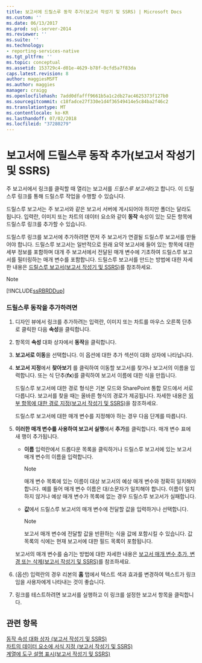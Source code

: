 ```yaml
---
title: 보고서에 드릴스루 동작 추가(보고서 작성기 및 SSRS) | Microsoft Docs
ms.custom: ''
ms.date: 06/13/2017
ms.prod: sql-server-2014
ms.reviewer: ''
ms.suite: ''
ms.technology:
- reporting-services-native
ms.tgt_pltfrm: ''
ms.topic: conceptual
ms.assetid: 153729c4-d01e-4629-b78f-0cfd5a7f83da
caps.latest.revision: 8
author: maggiesMSFT
ms.author: maggies
manager: craigg
ms.openlocfilehash: 7add0dfafff9661b5a1c2db27ac4625373f127b0
ms.sourcegitcommit: c18fadce27f330e1d4f36549414e5c84ba2f46c2
ms.translationtype: MT
ms.contentlocale: ko-KR
ms.lasthandoff: 07/02/2018
ms.locfileid: "37280279"
---
```

# <a name="add-a-drillthrough-action-on-a-report-report-builder-and-ssrs"></a>보고서에 드릴스루 동작 추가(보고서 작성기 및 SSRS)
  주 보고서에서 링크를 클릭할 때 열리는 보고서를 *드릴스루 보고서*라고 합니다. 이 드릴스루 링크를 통해 드릴스루 작업을 수행할 수 있습니다.  
  
 드릴스루 보고서는 주 보고서와 같은 보고서 서버에 게시되어야 하지만 폴더는 달라도 됩니다. 입력란, 이미지 또는 차트의 데이터 요소와 같이 **동작** 속성이 있는 모든 항목에 드릴스루 링크를 추가할 수 있습니다.  
  
 드릴스루 링크를 보고서에 추가하려면 먼저 주 보고서가 연결될 드릴스루 보고서를 만들어야 합니다. 드릴스루 보고서는 일반적으로 원래 요약 보고서에 들어 있는 항목에 대한 세부 정보를 포함하며 대개 주 보고서에서 전달된 매개 변수에 기초하여 드릴스루 보고서를 필터링하는 매개 변수를 포함합니다. 드릴스루 보고서를 만드는 방법에 대한 자세한 내용은 [드릴스루 보고서&#40;보고서 작성기 및 SSRS&#41;](drillthrough-reports-report-builder-and-ssrs.md)를 참조하세요.  
  
> [!NOTE]  
>  [!INCLUDE[ssRBRDDup](../../includes/ssrbrddup-md.md)]  
  
### <a name="to-add-a-drillthrough-action"></a>드릴스루 동작을 추가하려면  
  
1.  디자인 뷰에서 링크를 추가하려는 입력란, 이미지 또는 차트를 마우스 오른쪽 단추로 클릭한 다음 **속성**을 클릭합니다.  
  
2.  항목의 **속성** 대화 상자에서 **동작**을 클릭합니다.  
  
3.  **보고서로 이동**을 선택합니다. 이 옵션에 대한 추가 섹션이 대화 상자에 나타납니다.  
  
4.  **보고서 지정**에서 **찾아보기** 를 클릭하여 이동할 보고서를 찾거나 보고서의 이름을 입력합니다. 또는 식 단추(**fx**)를 클릭하여 보고서 이름에 대한 식을 만듭니다.  
  
     드릴스루 보고서에 대한 경로 형식은 기본 모드와 SharePoint 통합 모드에서 서로 다릅니다. 보고서를 찾을 때는 올바른 형식의 경로가 제공됩니다. 자세한 내용은 [외부 항목에 대한 경로 지정&#40;보고서 작성기 및 SSRS&#41;](specifying-paths-to-external-items-report-builder-and-ssrs.md)을 참조하세요.  
  
     드릴스루 보고서에 대한 매개 변수를 지정해야 하는 경우 다음 단계를 따릅니다.  
  
5.  **이러한 매개 변수를 사용하여 보고서 실행**에서 **추가**를 클릭합니다. 매개 변수 표에 새 행이 추가됩니다.  
  
    -   **이름** 입력란에서 드롭다운 목록을 클릭하거나 드릴스루 보고서에 있는 보고서 매개 변수의 이름을 입력합니다.  
  
        > [!NOTE]  
        >  매개 변수 목록에 있는 이름이 대상 보고서의 예상 매개 변수와 정확히 일치해야 합니다. 예를 들어 매개 변수 이름은 대/소문자가 일치해야 합니다. 이름이 일치하지 않거나 예상 매개 변수가 목록에 없는 경우 드릴스루 보고서가 실패합니다.  
  
    -   **값**에서 드릴스루 보고서의 매개 변수에 전달할 값을 입력하거나 선택합니다.  
  
        > [!NOTE]  
        >  보고서 매개 변수에 전달할 값을 반환하는 식을 값에 포함시킬 수 있습니다. 값 목록의 식에는 현재 보고서에 대한 필드 목록이 포함됩니다.  
  
     보고서의 매개 변수를 숨기는 방법에 대한 자세한 내용은 [보고서 매개 변수 추가, 변경 또는 삭제&#40;보고서 작성기 및 SSRS&#41;](add-change-or-delete-a-report-parameter-report-builder-and-ssrs.md)를 참조하세요.  
  
6.  (옵션) 입력란의 경우 리본의 **홈** 탭에서 텍스트 색과 효과를 변경하여 텍스트가 링크임을 사용자에게 나타내는 것이 좋습니다.  
  
7.  링크를 테스트하려면 보고서를 실행하고 이 링크를 설정한 보고서 항목을 클릭합니다.  
  
## <a name="see-also"></a>관련 항목  
 [동작 속성 대화 상자 &#40;보고서 작성기 및 SSRS&#41;](../action-properties-dialog-box-report-builder-and-ssrs.md)   
 [차트의 데이터 요소에 서식 지정 &#40;보고서 작성기 및 SSRS&#41;](formatting-data-points-on-a-chart-report-builder-and-ssrs.md)   
 [계열에 도구 설명 표시&#40;보고서 작성기 및 SSRS&#41;](show-tooltips-on-a-series-report-builder-and-ssrs.md)  
  
  

